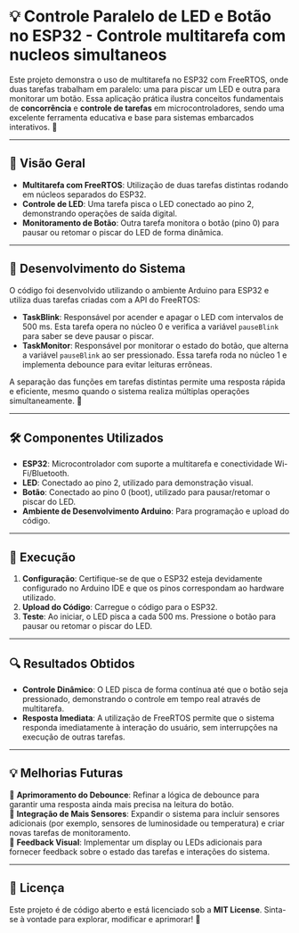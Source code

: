 # 💡 Controle Paralelo de LED e Botão no ESP32 - Controle multitarefa com nucleos simultaneos

Este projeto demonstra o uso de multitarefa no ESP32 com FreeRTOS, onde duas tarefas trabalham em paralelo: uma para piscar um LED e outra para monitorar um botão. Essa aplicação prática ilustra conceitos fundamentais de **concorrência** e **controle de tarefas** em microcontroladores, sendo uma excelente ferramenta educativa e base para sistemas embarcados interativos. 🚀

---

## 📌 Visão Geral
- **Multitarefa com FreeRTOS**: Utilização de duas tarefas distintas rodando em núcleos separados do ESP32.
- **Controle de LED**: Uma tarefa pisca o LED conectado ao pino 2, demonstrando operações de saída digital.
- **Monitoramento de Botão**: Outra tarefa monitora o botão (pino 0) para pausar ou retomar o piscar do LED de forma dinâmica.

---

## 🔬 Desenvolvimento do Sistema
O código foi desenvolvido utilizando o ambiente Arduino para ESP32 e utiliza duas tarefas criadas com a API do FreeRTOS:

- **TaskBlink**: Responsável por acender e apagar o LED com intervalos de 500 ms. Esta tarefa opera no núcleo 0 e verifica a variável `pauseBlink` para saber se deve pausar o piscar.
- **TaskMonitor**: Responsável por monitorar o estado do botão, que alterna a variável `pauseBlink` ao ser pressionado. Essa tarefa roda no núcleo 1 e implementa debounce para evitar leituras errôneas.

A separação das funções em tarefas distintas permite uma resposta rápida e eficiente, mesmo quando o sistema realiza múltiplas operações simultaneamente. 🎯

---

## 🛠️ Componentes Utilizados
- **ESP32**: Microcontrolador com suporte a multitarefa e conectividade Wi-Fi/Bluetooth.
- **LED**: Conectado ao pino 2, utilizado para demonstração visual.
- **Botão**: Conectado ao pino 0 (boot), utilizado para pausar/retomar o piscar do LED.
- **Ambiente de Desenvolvimento Arduino**: Para programação e upload do código.

---

## 🚀 Execução
1. **Configuração**: Certifique-se de que o ESP32 esteja devidamente configurado no Arduino IDE e que os pinos correspondam ao hardware utilizado.
2. **Upload do Código**: Carregue o código para o ESP32.
3. **Teste**: Ao iniciar, o LED pisca a cada 500 ms. Pressione o botão para pausar ou retomar o piscar do LED.

---

## 🔍 Resultados Obtidos
- **Controle Dinâmico**: O LED pisca de forma contínua até que o botão seja pressionado, demonstrando o controle em tempo real através de multitarefa.
- **Resposta Imediata**: A utilização de FreeRTOS permite que o sistema responda imediatamente à interação do usuário, sem interrupções na execução de outras tarefas.

---

## 💡 Melhorias Futuras
🔹 **Aprimoramento do Debounce**: Refinar a lógica de debounce para garantir uma resposta ainda mais precisa na leitura do botão.  
🔹 **Integração de Mais Sensores**: Expandir o sistema para incluir sensores adicionais (por exemplo, sensores de luminosidade ou temperatura) e criar novas tarefas de monitoramento.  
🔹 **Feedback Visual**: Implementar um display ou LEDs adicionais para fornecer feedback sobre o estado das tarefas e interações do sistema.

---

## 📜 Licença
Este projeto é de código aberto e está licenciado sob a **MIT License**. Sinta-se à vontade para explorar, modificar e aprimorar! 🎉
